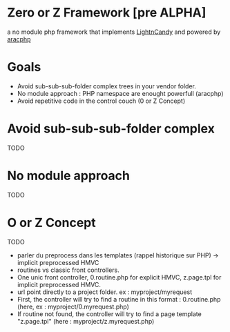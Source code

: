 # Zero or Z Framework [pre ALPHA]

a no module php framework that implements [LightnCandy](https://github.com/zordius/lightncandy) and powered by [aracphp](https://github.com/flavi1/aracphp)

# Goals

* Avoid sub-sub-sub-folder complex trees in your vendor folder.
* No module approach : PHP namespace are enought powerfull (aracphp)
* Avoid repetitive code in the control couch (0 or Z Concept)

# Avoid sub-sub-sub-folder complex

TODO

# No module approach

TODO

# O or Z Concept

TODO
*  parler du preprocess dans les templates (rappel historique sur PHP) -> implicit preprocessed HMVC
* routines vs classic front controllers.
* One unic front controller, 0.routine.php for explicit HMVC, z.page.tpl for implicit preprocessed HMVC.
* url point directly to a project folder. ex : myproject/myrequest
* First, the controller will try to find a routine in this format : 0.routine.php (here, ex : myproject/0.myrequest.php)
* If routine not found, the controller will try to find a page template "z.page.tpl" (here : myproject/z.myrequest.php)
